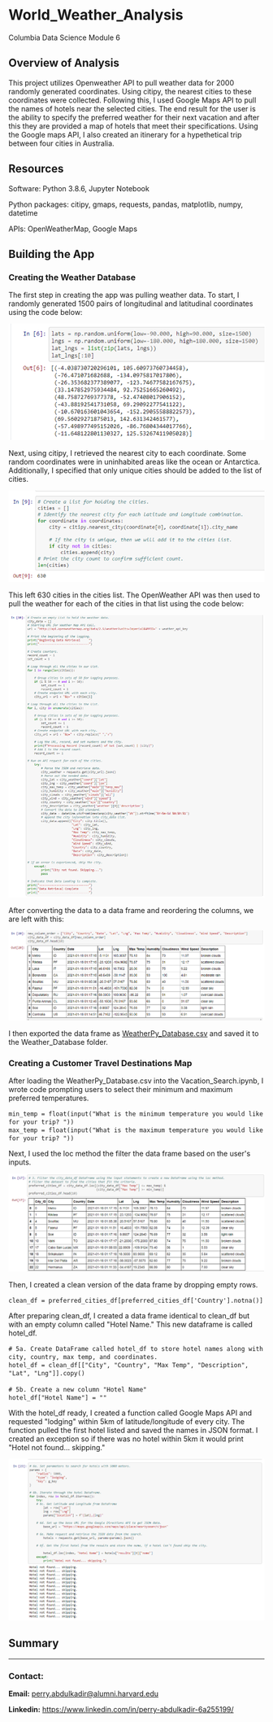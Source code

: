 # World_Weather_Analysis
Columbia Data Science Module 6

## Overview of Analysis

This project utilizes Openweather API to pull weather data for 2000 randomly generated coordinates. Using citipy, the nearest cities to these coordinates were collected. Following this, I used Google Maps API to pull the names of hotels near the selected cities. The end result for the user is the ability to specify the preferred weather for their next vacation and after this they are provided a map of hotels that meet their specifications. Using the Google maps API, I also created an itinerary for a hypethetical trip between four cities in Australia. 

## Resources
Software: Python 3.8.6, Jupyter Notebook

Python packages: citipy, gmaps, requests, pandas, matplotlib, numpy, datetime

APIs: OpenWeatherMap, Google Maps

## Building the App

### Creating the Weather Database

The first step in creating the app was pulling weather data. To start, I randomly generated 1500 pairs of longitudinal and latitudinal coordinates using the code below: 

![coordinate_generation.PNG](Resources/coordinate_generation.PNG) 

Next, using citipy, I retrieved the nearest city to each coordinate. Some random coordinates were in uninhabited areas like the ocean or Antarctica. Additionally, I specified that only unique cities should be added to the list of cities. 

![citipy.PNG](Resources/citipy.PNG) 

This left 630 cities in the cities list. The OpenWeather API was then used to pull the weather for each of the cities in that list using the code below: 

![openweather_api.PNG](Resources/openweather_api.PNG) 

After converting the data to a data frame and reordering the columns, we are left with this: 

![weather_df.PNG](Resources/weather_df.PNG) 

I then exported the data frame as [WeatherPy_Database.csv](https://github.com/perryabdulkadir/World_Weather_Analysis/blob/main/Weather_Database/WeatherPy_Database.csv) and saved it to the Weather_Database folder.

### Creating a Customer Travel Destinations Map

After loading the WeatherPy_Database.csv into the Vacation_Search.ipynb, I wrote code prompting users to select their minimum and maximum preferred temperatures. 

```
min_temp = float(input("What is the minimum temperature you would like for your trip? "))
max_temp = float(input("What is the maximum temperature you would like for your trip? "))
```

Next, I used the loc method the filter the data frame based on the user's inputs. 

![loc_filter.PNG](Resources/loc_filter.PNG) 

Then, I created a clean version of the data frame by dropping empty rows.
```
clean_df = preferred_cities_df[preferred_cities_df['Country'].notna()]
```

After preparing clean_df, I created a data frame identical to clean_df but with an empty column called "Hotel Name." This new dataframe is called hotel_df.

```
# 5a. Create DataFrame called hotel_df to store hotel names along with city, country, max temp, and coordinates.
hotel_df = clean_df[["City", "Country", "Max Temp", "Description", "Lat", "Lng"]].copy()

# 5b. Create a new column "Hotel Name"
hotel_df["Hotel Name"] = ""
```
 
With the hotel_df ready, I created a function called Google Maps API and requested "lodging" within 5km of latitude/longitude of every city. The function pulled the first hotel listed and saved the names in JSON format. I created an exception so if there was no hotel within 5km it would print "Hotel not found... skipping."

![gmaps_api.PNG](Resources/gmaps_api.PNG) 


## Summary



-----

### **Contact:**

**Email:** perry.abdulkadir@alumni.harvard.edu

**Linkedin:** https://www.linkedin.com/in/perry-abdulkadir-6a255199/
